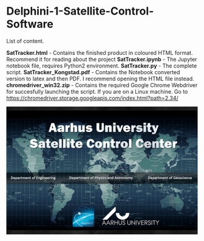 # Delphini-1-Satellite-Control-Software

List of content.

<b>SatTracker.html</b> - Contains the finished product in coloured HTML format. Recommend it for reading about the project
<b>SatTracker.ipynb</b> - The Jupyter notebook file, requires Python2 environment.
<b>SatTracker.py</b> - The complete script.
<b>SatTracker_Kongstad.pdf</b> - Contains the Notebook converted version to latex and then PDF. I recommend opening the HTML file instead.
<b>chromedriver_win32.zip</b> - Contains the required Google Chrome Webdriver for succesfully launching the script. If you are on a Linux machine. Go to https://chromedriver.storage.googleapis.com/index.html?path=2.34/


![Alt text](https://github.com/Kongstad/Delphini-1-Satellite-Control-Software/blob/master/Splash_Delphini1.png "Optional title")


